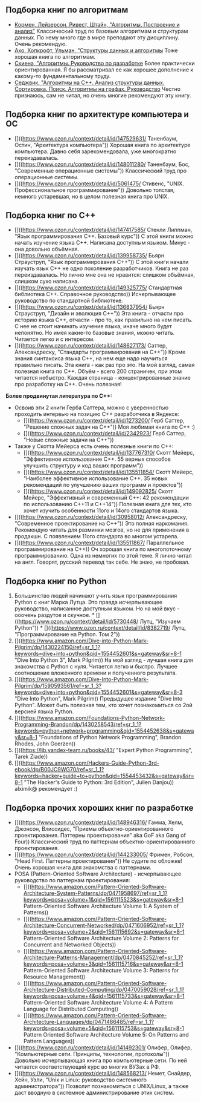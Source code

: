 ## Подборка книг по алгоритмам
  * [Кормен, Лейзерсон, Ривест, Штайн, "Алгоритмы. Построение и анализ"](https://www.ozon.ru/context/detail/id/33769775/)
    Классический труд по базовым алгоритмам и структурам данных. По нему много где в мире преподают эту дисциплину. Очень рекомендую.
  * [Ахо, Хопкрофт, Ульман, "Структуры данных и алгоритмы](https://www.ozon.ru/context/detail/id/146814389/)
    Тоже хорошая книга по алгоритмам.
  * [Скиена, "Алгоритмы. Руководство по разработке](https://www.ozon.ru/context/detail/id/143246191/)
    Более практически ориентированная. Я бы рассматривал ее как хорошее дополнение к какому-то фундаментальному труду.
  * [Седжвик, "Алгоритмы на C++. Анализ структуры данных. Сортировка. Поиск. Алгоритмы на графах. Руководство](https://www.ozon.ru/context/detail/id/149831754/)
    Честно признаюсь, сам не читал, но очень многие рекомендуют эту книгу. 

## Подборка книг по архитектуре компьютера и ОС
  * []((https://www.ozon.ru/context/detail/id/147529631/ Таненбаум, Остин, "Архитектура компьютера"))
    Хорошая книга по архитектуре компьютера. Давно себя зарекомендовала, уже многократно переиздавалась.
  * []((https://www.ozon.ru/context/detail/id/148011280/ Таненбаум, Бос, "Современные операционные системы"))
    Классический труд про операционные системы.
  * []((https://www.ozon.ru/context/detail/id/5061475/ Стивенс, "UNIX. Профессиональное программирование"))
    Довольно толстая, немного устаревшая, но в целом полезная книга про UNIX.

## Подборка книг по C++
  * []((https://www.ozon.ru/context/detail/id/147417585/ Стенли Липпман, "Язык программирования C++. Базовый курс"))
    С этой книги можно начать изучение языка С++. Написана доступным языком. Минус - она довольно объёмная.
  * []((https://www.ozon.ru/context/detail/id/139958735/ Бьярн Страуструп, "Язык программирования C++"))
    С этой книги начали изучать язык С++ не одно поколение разработчиков. Книга не раз переиздавалась. Но лично мне она не нравится: слишком объёмная, слишком сухо написана.
  * []((https://www.ozon.ru/context/detail/id/149325775/ Стандартная библиотека C++. Справочное руководство))
    Исчерпывающее руководство по стандартной библиотеке.
  * []((https://www.ozon.ru/context/detail/id/136837954/ Бьярн Страуструп, "Дизайн и эволюция С++"))
    Эта книга - отчасти про историю языка С++, отчасти - про то, как правильно на нем писать. С нее не стоит начинать изучение языка, иначе много будет непонятно. Но имея какие-то базовые знания, можно читать. Читается легко и с интересом.
  * []((https://www.ozon.ru/context/detail/id/148627173/ Саттер, Александреску, "Стандарты программирования на С++"))
    Кроме знания синтаксиса языка С++, на нем еще надо научиться правильно писать. Эта книга - как раз про это. На мой взгляд, самая полезная книга по С++. Объём - всего 200 страничек, при этом читается небыстро. Каждая страница - концентрированные знание про разработку на С++. Очень полезная!

**Более продвинутая литература по C++:**
  * Освоив эти 2 книги Герба Саттера, можно с уверенностью проходить интервью на позицию С++ разработчика в Яндексе:
    * []((https://www.ozon.ru/context/detail/id/1273200/ Герб Саттер, "Решение сложных задач на C++"))
      Моя любимая книга по С++ :)
    * []((https://www.ozon.ru/context/detail/id/2342923/ Герб Саттер, "Новые сложные задачи на C++"))
  * Также у Скотта Мейерса есть очень полезные книги по C++:
    * []((https://www.ozon.ru/context/detail/id/137767310/ Скотт Мейерс, "Эффективное использование С++. 55 верных способов улучшить структуру и код ваших программ"))
    * []((https://www.ozon.ru/context/detail/id/135511854/ Скотт Мейерс, "Наиболее эффективное использование С++. 35 новых рекомендаций по улучшению ваших программ и проектов"))
    * []((https://www.ozon.ru/context/detail/id/149092825/ Скотт Мейерс, "Эффективный и современный С++: 42 рекомендации по использованию C++11 и C++14"))
      Полезная книга для тех, кто хочет изучить особенности 11ого и 14ого стандартов языка.
  * []((https://www.ozon.ru/context/detail/id/30958012/ Александреску, "Современное проектирование на C++"))
    Это полная наркомания. Рекомендую читать для разминки мозгов, но не для применения в продакшн. С появлением 11ого стандарта во многом устарела.
  * []((https://www.ozon.ru/context/detail/id/135511867/ Параллельное программирование на C++))
    Оч хорошая книга по многопоточному программированию. Одна из немногих по этой теме. Я лично читал на англ. Говорят, русский перевод так себе. Не знаю, не пробовал.

## Подборка книг по Python
  1. Большинство людей начинают учить язык программирования Python с книг Марка Лутца. Это правда исчерпывающее руководство, написанное доступным языком. Но на мой вкус - ооочень раздутое и скучное.
    * []((https://www.ozon.ru/context/detail/id/5730448/ Лутц, "Изучаем Python"))
    * []((https://www.ozon.ru/context/detail/id/8382719/ Лутц, "Программирование на Python. Том 2"))
  1. []((https://www.amazon.com/Dive-into-Python-Mark-Pilgrim/dp/1430224150/ref=sr_1_1?keywords=dive+into+python&qid=1554452601&s=gateway&sr=8-1 "Dive Into Python 3", Mark Pilgrim))
     На мой взгляд - лучшая книга для знакомства с Python с нуля. Читается легко и быстро. Лучшее соотношение вложенного времени и полученного результата.
  1. []((https://www.amazon.com/Dive-Into-Python-Mark-Pilgrim/dp/1590593561/ref=sr_1_3?keywords=dive+into+python&qid=1554452601&s=gateway&sr=8-3 "Dive Into Python", Mark Pilgrim))
     Предыдущее издание "Dive Into Python". Может быть полезная тем, кто хочет познакомиться со 2ой версией языка Python.
  1. []((https://www.amazon.com/Foundations-Python-Network-Programming-Brandon/dp/1430258543/ref=sr_1_1?keywords=python+network+programming&qid=1554452638&s=gateway&sr=8-1 "Foundations of Python Network Programming", Brandon Rhodes, John Goerzen))
  1. []((https://lib.yandex-team.ru/books/43/ "Expert Python Programming", Tarek Ziade))
  1. []((https://www.amazon.com/Hackers-Guide-Python-3rd-ebook/dp/B00JC9WG70/ref=sr_1_1?keywords=hacker+guide+to+python&qid=1554453432&s=gateway&sr=8-1 "The Hacker's Guide to Python: 3rd Edition", Julien Danjou))
     alximik@ рекомендует :)

## Подборка прочих хороших книг по разработке
  * []((https://www.ozon.ru/context/detail/id/148946316/ Гамма, Хелм, Джонсон, Влиссидес, "Приемы объектно-ориентированного проектирования. Паттерны проектирования" aka GoF aka Gang of Four))
    Классический труд по паттернам объектно-ориентированного проектирования.
  * []((https://www.ozon.ru/context/detail/id/144233005/ Фримен, Робсон, "Head First. Паттерны проектирования"))
    Не судите по обложке! Очень хорошая книга для знакомства с паттернами.
  * POSA (Pattern-Oriented Software Architecture) - исчерпывающее руководство по паттернам проектирования:
    * []((https://www.amazon.com/Pattern-Oriented-Software-Architecture-System-Patterns/dp/0471958697/ref=sr_1_1?keywords=posa+volume+1&qid=1561115523&s=gateway&sr=8-1 Pattern-Oriented Software Architecture Volume 1: A System of Patterns))
    * []((https://www.amazon.com/Pattern-Oriented-Software-Architecture-Concurrent-Networked/dp/0471606952/ref=sr_1_1?keywords=posa+volume+2&qid=1561115692&s=gateway&sr=8-1 Pattern-Oriented Software Architecture Volume 2: Patterns for Concurrent and Networked Objects))
    * []((https://www.amazon.com/Pattern-Oriented-Software-Architecture-Patterns-Management/dp/0470845252/ref=sr_1_1?keywords=posa+volume+3&qid=1561115716&s=gateway&sr=8-1 Pattern-Oriented Software Architecture Volume 3: Patterns for Resource Management))
    * []((https://www.amazon.com/Pattern-Oriented-Software-Architecture-Distributed-Computing/dp/0470059028/ref=sr_1_1?keywords=posa+volume+4&qid=1561115733&s=gateway&sr=8-1 Pattern-Oriented Software Architecture Volume 4: A Pattern Language for Distributed Computing))
    * []((https://www.amazon.com/Pattern-Oriented-Software-Architecture-Languages/dp/0471486485/ref=sr_1_1?keywords=posa+volume+5&qid=1561115753&s=gateway&sr=8-1 Pattern Oriented Software Architecture Volume 5: On Patterns and Pattern Languages))
  * []((https://www.ozon.ru/context/detail/id/141492301/ Олифер, Олифер, "Компьютерные сети. Принципы, технологии, протоколы"))
    Довольно исчерпывающая книга про компьютерные сети. По ней читается соответствующий курс во многих ВУЗах в РФ.
  * []((https://www.ozon.ru/context/detail/id/148568213/ Немет, Снайдер, Хейн, Уэли, "Unix и Linux: руководство системного администратора"))
    Позволит познакомиться с UNIX/Linux, а также даст вводную в системное администрирование этих систем.

